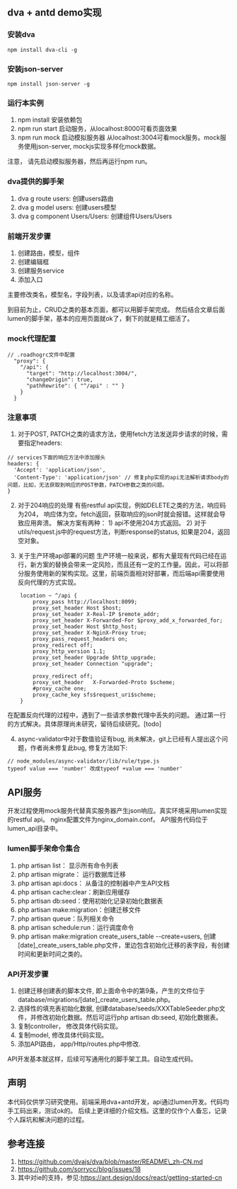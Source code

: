 ## dva + antd demo实现

### 安装dva
```
npm install dva-cli -g
```

### 安装json-server
```
npm install json-server -g
```
### 运行本实例
1. npm install 安装依赖包
2. npm run start 启动服务，从localhost:8000可看页面效果
3. npm run mock 启动模拟服务器 从localhost:3004可看mock服务。mock服务使用json-server, mockjs实现多样化mock数据。

注意， 请先启动模拟服务器，然后再运行npm run。

### dva提供的脚手架
1. dva g route users: 创建users路由
2. dva g model users: 创建users模型
3. dva g component Users/Users: 创建组件Users/Users

### 前端开发步骤
1. 创建路由，模型，组件
2. 创建编辑框
3. 创建服务service
4. 添加入口

主要修改类名，模型名，字段列表，以及请求api对应的名称。

到目前为止，CRUD之类的基本页面，都可以用脚手架完成。 然后结合文章后面lumen的脚手架，基本的应用页面就ok了，剩下的就是精工细活了。

### mock代理配置
```
// .roadhogrc文件中配置
  "proxy": {
    "/api": {
      "target": "http://localhost:3004/",
      "changeOrigin": true,
      "pathRewrite": { "^/api" : "" }
    }
  }

```

### 注意事项
1. 对于POST, PATCH之类的请求方法，使用fetch方法发送异步请求的时候，需要指定headers:
```
// services下面的响应方法中添加报头
headers: {
  'Accept': 'application/json',
  'Content-Type': 'application/json' // 修复php实现的api无法解析请求body的问题，比如，无法获取到响应的POST参数，PATCH参数之类的问题。
}
```

2. 对于204响应的处理
有些restful api实现，例如DELETE之类的方法，响应码为204， 响应体为空。fetch返回，获取响应的json时就会报错。这样就会导致应用奔溃。
解决方案有两种： 1) api不使用204方式返回。 2) 对于utils/request.js中的request方法，判断response的status, 如果是204，返回空对象。

3. 关于生产环境api部署的问题
生产环境一般来说，都有大量现有代码已经在运行，新方案的替换会带来一定风险，而且还有一定的工作量。因此，可以将部分服务使用新的架构实现。这里，前端页面相对好部署，而后端api需要使用反向代理的方式实现。
```
    location ~ ^/api {
        proxy_pass http://localhost:8099;
        proxy_set_header Host $host;
        proxy_set_header X-Real-IP $remote_addr;
        proxy_set_header X-Forwarded-For $proxy_add_x_forwarded_for;
        proxy_set_header Host $http_host;
        proxy_set_header X-NginX-Proxy true;
        proxy_pass_request_headers on; 
        proxy_redirect off;
        proxy_http_version 1.1;
        proxy_set_header Upgrade $http_upgrade;
        proxy_set_header Connection "upgrade";

        proxy_redirect off;
        proxy_set_header   X-Forwarded-Proto $scheme;
        #proxy_cache one;
        proxy_cache_key sfs$request_uri$scheme;
    }
```
在配置反向代理的过程中，遇到了一些请求参数代理中丢失的问题。 通过第一行的方式解决。具体原理尚未研究，留待后续研究。[todo]

4. async-validator中对于数值验证有bug, 尚未解决，git上已经有人提出这个问题，作者尚未修复此bug, 修复方法如下:
```
// node_modules/async-validator/lib/rule/type.js
typeof value === 'number' 改成typeof +value === 'number'
```


## API服务
开发过程使用mock服务代替真实服务器产生json响应。真实环境采用lumen实现的restful api。
nginx配置文件为nginx\_domain.conf。 API服务代码位于lumen\_api目录中。

### lumen脚手架命令集合
1. php artisan list： 显示所有命令列表
2. php artisan migrate： 运行数据库迁移
3. php artisan api:docs： 从备注的控制器中产生API文档
4. php artisan cache:clear：刷新应用缓存
5. php artisan db:seed：使用初始化记录初始化数据表
6. php artisan make:migration：创建迁移文件
7. php artisan queue：队列相关命令
8. php artisan schedule:run：运行调度命令
9. php artisan make:migration create\_users\_table --create=users, 创建[date]\_create\_users\_table.php文件，里边包含初始化迁移的表字段，有创建时间和更新时间之类的。

### API开发步骤
1. 创建迁移创建表的脚本文件, 即上面命令中的第9条，产生的文件位于database/migrations/[date]\_create\_users\_table.php。
2. 选择性的填充表初始化数据, 创建database/seeds/XXXTableSeeder.php文件，并修改初始化数据。然后可运行php artisan db:seed, 初始化数据表。
3. 复制controller， 修改具体代码实现。
4. 复制model, 修改具体代码实现。
5. 添加API路由， app/Http/routes.php中修改.

API开发基本就这样，后续可写通用化的脚手架工具。自动生成代码。

## 声明
本代码仅供学习研究使用。前端采用dva+antd开发，api通过lumen开发。代码均手工码出来，测试ok的。
后续上更详细的介绍文档。这里的仅作个人备忘，记录个人踩坑和解决问题的过程。

## 参考连接
1. https://github.com/dvajs/dva/blob/master/README\_zh-CN.md
2. https://github.com/sorrycc/blog/issues/18
3. 其中对ie的支持，参见:https://ant.design/docs/react/getting-started-cn
